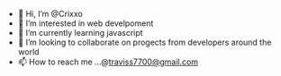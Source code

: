- 👋 Hi, I’m @Crixxo
- 👀 I’m interested in web develpoment
- 🌱 I’m currently learning javascript
- 💞️ I’m looking to collaborate on progects from developers around the world
- 📫 How to reach me ...@traviss7700@gmail.com

<!---
Crixxo7/Crixxo7 is a ✨ special ✨ repository because its `README.md` (this file) appears on your GitHub profile.
You can click the Preview link to take a look at your changes.
--->
